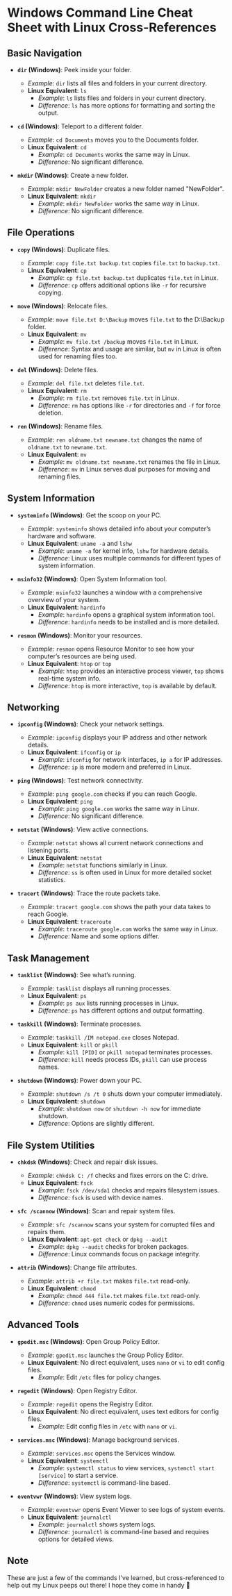 # Windows Command Line Cheat Sheet with Linux Cross-References

## Basic Navigation
- **`dir` (Windows)**: Peek inside your folder.
  - *Example*: `dir` lists all files and folders in your current directory.
  - **Linux Equivalent**: `ls`
    - *Example*: `ls` lists files and folders in your current directory.
    - *Difference*: `ls` has more options for formatting and sorting the output.

- **`cd` (Windows)**: Teleport to a different folder.
  - *Example*: `cd Documents` moves you to the Documents folder.
  - **Linux Equivalent**: `cd`
    - *Example*: `cd Documents` works the same way in Linux.
    - *Difference*: No significant difference.

- **`mkdir` (Windows)**: Create a new folder.
  - *Example*: `mkdir NewFolder` creates a new folder named "NewFolder".
  - **Linux Equivalent**: `mkdir`
    - *Example*: `mkdir NewFolder` works the same way in Linux.
    - *Difference*: No significant difference.

## File Operations
- **`copy` (Windows)**: Duplicate files.
  - *Example*: `copy file.txt backup.txt` copies `file.txt` to `backup.txt`.
  - **Linux Equivalent**: `cp`
    - *Example*: `cp file.txt backup.txt` duplicates `file.txt` in Linux.
    - *Difference*: `cp` offers additional options like `-r` for recursive copying.

- **`move` (Windows)**: Relocate files.
  - *Example*: `move file.txt D:\Backup` moves `file.txt` to the D:\Backup folder.
  - **Linux Equivalent**: `mv`
    - *Example*: `mv file.txt /backup` moves `file.txt` in Linux.
    - *Difference*: Syntax and usage are similar, but `mv` in Linux is often used for renaming files too.

- **`del` (Windows)**: Delete files.
  - *Example*: `del file.txt` deletes `file.txt`.
  - **Linux Equivalent**: `rm`
    - *Example*: `rm file.txt` removes `file.txt` in Linux.
    - *Difference*: `rm` has options like `-r` for directories and `-f` for force deletion.

- **`ren` (Windows)**: Rename files.
  - *Example*: `ren oldname.txt newname.txt` changes the name of `oldname.txt` to `newname.txt`.
  - **Linux Equivalent**: `mv`
    - *Example*: `mv oldname.txt newname.txt` renames the file in Linux.
    - *Difference*: `mv` in Linux serves dual purposes for moving and renaming files.

## System Information
- **`systeminfo` (Windows)**: Get the scoop on your PC.
  - *Example*: `systeminfo` shows detailed info about your computer’s hardware and software.
  - **Linux Equivalent**: `uname -a` and `lshw`
    - *Example*: `uname -a` for kernel info, `lshw` for hardware details.
    - *Difference*: Linux uses multiple commands for different types of system information.

- **`msinfo32` (Windows)**: Open System Information tool.
  - *Example*: `msinfo32` launches a window with a comprehensive overview of your system.
  - **Linux Equivalent**: `hardinfo`
    - *Example*: `hardinfo` opens a graphical system information tool.
    - *Difference*: `hardinfo` needs to be installed and is more detailed.

- **`resmon` (Windows)**: Monitor your resources.
  - *Example*: `resmon` opens Resource Monitor to see how your computer’s resources are being used.
  - **Linux Equivalent**: `htop` or `top`
    - *Example*: `htop` provides an interactive process viewer, `top` shows real-time system info.
    - *Difference*: `htop` is more interactive, `top` is available by default.

## Networking
- **`ipconfig` (Windows)**: Check your network settings.
  - *Example*: `ipconfig` displays your IP address and other network details.
  - **Linux Equivalent**: `ifconfig` or `ip`
    - *Example*: `ifconfig` for network interfaces, `ip a` for IP addresses.
    - *Difference*: `ip` is more modern and preferred in Linux.

- **`ping` (Windows)**: Test network connectivity.
  - *Example*: `ping google.com` checks if you can reach Google.
  - **Linux Equivalent**: `ping`
    - *Example*: `ping google.com` works the same way in Linux.
    - *Difference*: No significant difference.

- **`netstat` (Windows)**: View active connections.
  - *Example*: `netstat` shows all current network connections and listening ports.
  - **Linux Equivalent**: `netstat`
    - *Example*: `netstat` functions similarly in Linux.
    - *Difference*: `ss` is often used in Linux for more detailed socket statistics.

- **`tracert` (Windows)**: Trace the route packets take.
  - *Example*: `tracert google.com` shows the path your data takes to reach Google.
  - **Linux Equivalent**: `traceroute`
    - *Example*: `traceroute google.com` works the same way in Linux.
    - *Difference*: Name and some options differ.

## Task Management
- **`tasklist` (Windows)**: See what’s running.
  - *Example*: `tasklist` displays all running processes.
  - **Linux Equivalent**: `ps`
    - *Example*: `ps aux` lists running processes in Linux.
    - *Difference*: `ps` has different options and output formatting.

- **`taskkill` (Windows)**: Terminate processes.
  - *Example*: `taskkill /IM notepad.exe` closes Notepad.
  - **Linux Equivalent**: `kill` or `pkill`
    - *Example*: `kill [PID]` or `pkill notepad` terminates processes.
    - *Difference*: `kill` needs process IDs, `pkill` can use process names.

- **`shutdown` (Windows)**: Power down your PC.
  - *Example*: `shutdown /s /t 0` shuts down your computer immediately.
  - **Linux Equivalent**: `shutdown`
    - *Example*: `shutdown now` or `shutdown -h now` for immediate shutdown.
    - *Difference*: Options are slightly different.

## File System Utilities
- **`chkdsk` (Windows)**: Check and repair disk issues.
  - *Example*: `chkdsk C: /f` checks and fixes errors on the C: drive.
  - **Linux Equivalent**: `fsck`
    - *Example*: `fsck /dev/sda1` checks and repairs filesystem issues.
    - *Difference*: `fsck` is used with device names.

- **`sfc /scannow` (Windows)**: Scan and repair system files.
  - *Example*: `sfc /scannow` scans your system for corrupted files and repairs them.
  - **Linux Equivalent**: `apt-get check` or `dpkg --audit`
    - *Example*: `dpkg --audit` checks for broken packages.
    - *Difference*: Linux commands focus on package integrity.

- **`attrib` (Windows)**: Change file attributes.
  - *Example*: `attrib +r file.txt` makes `file.txt` read-only.
  - **Linux Equivalent**: `chmod`
    - *Example*: `chmod 444 file.txt` makes `file.txt` read-only.
    - *Difference*: `chmod` uses numeric codes for permissions.

## Advanced Tools
- **`gpedit.msc` (Windows)**: Open Group Policy Editor.
  - *Example*: `gpedit.msc` launches the Group Policy Editor.
  - **Linux Equivalent**: No direct equivalent, uses `nano` or `vi` to edit config files.
    - *Example*: Edit `/etc` files for policy changes.

- **`regedit` (Windows)**: Open Registry Editor.
  - *Example*: `regedit` opens the Registry Editor.
  - **Linux Equivalent**: No direct equivalent, uses text editors for config files.
    - *Example*: Edit config files in `/etc` with `nano` or `vi`.

- **`services.msc` (Windows)**: Manage background services.
  - *Example*: `services.msc` opens the Services window.
  - **Linux Equivalent**: `systemctl`
    - *Example*: `systemctl status` to view services, `systemctl start [service]` to start a service.
    - *Difference*: `systemctl` is command-line based.

- **`eventvwr` (Windows)**: View system logs.
  - *Example*: `eventvwr` opens Event Viewer to see logs of system events.
  - **Linux Equivalent**: `journalctl`
    - *Example*: `journalctl` shows system logs.
    - *Difference*: `journalctl` is command-line based and requires options for detailed views.

## Note

These are just a few of the commands I've learned, but cross-referenced to help out my Linux peeps out there! I hope they come in handy 🐧